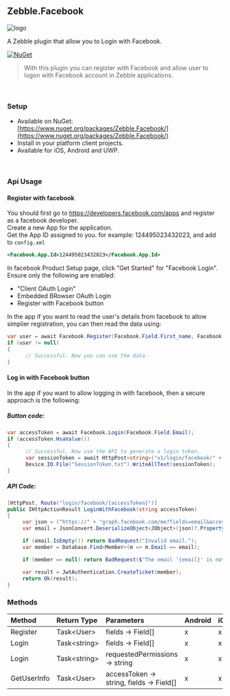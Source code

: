 [logo]: https://raw.githubusercontent.com/Geeksltd/Zebble.Facebook/master/Shared/NuGet/Icon.png "Zebble.Facebook"


## Zebble.Facebook

![logo]

A Zebble plugin that allow you to Login with Facebook.


[![NuGet](https://img.shields.io/nuget/v/Zebble.Facebook.svg?label=NuGet)](https://www.nuget.org/packages/Zebble.Facebook/)

> With this plugin you can register with Facebook and allow user to logon with Facebook account in Zebble applications.

<br>


### Setup
* Available on NuGet: [https://www.nuget.org/packages/Zebble.Facebook/](https://www.nuget.org/packages/Zebble.Facebook/)
* Install in your platform client projects.
* Available for iOS, Android and UWP.
<br>


### Api Usage

#### Register with facebook
You should first go to https://developers.facebook.com/apps and register as a facebook developer.<br>
Create a new App for the application.<br>
Get the App ID assigned to you. for example: 124495023432023, and add to `config.xml`
```xml
<Facebook.App.Id>124495023432023</Facebook.App.Id>
```
In facebook Product Setup page, click "Get Started" for "Facebook Login". Ensure only the following are enabled:

- "Client OAuth Login"
- Embedded BRowser OAuth Login
- Register with Facebook button


In the app if you want to read the user's details from facebook to allow simplier registration, you can then read the data using:
```csharp
var user = await Facebook.Register(Facebook.Field.First_name, Facebook.Field.Last_name, Facebook.Field.Email, ...);
if (user != null)
{
      // Successful. Now you can use the data.
}
```
#### Log in with Facebook button
In the app if you want to allow logging in with facebook, then a secure approach is the following:

##### Button code:
```csharp
var accessToken = await Facebook.Login(Facebook.Field.Email);
if (accessToken.HsaValue())
{
      // Successful. Now use the API to generate a login token.
      var sessionToken = await HttpPost<string>("v1/login/facebook/" + accessToken);
      Device.IO.File("SessionToken.txt").WriteAllText(sessionToken);     
}
```
##### API Code:

 ```csharp
[HttpPost, Route("login/facebook/{accessToken}")]
public IHttpActionResult LoginWithFacebook(string accessToken)
{
      var json = ("https://" + "graph.facebook.com/me?fields=email&access_token=" + accessToken).AsUri().Download();
      var email = JsonConvert.DeserializeObject<JObject>(json)?.Property("email")?.Value?.ToString();

      if (email.IsEmpty()) return BadRequest("Invalid email.");
      var member = Database.Find<Member>(m => m.Email == email);

      if (member == null) return BadRequest($"The email '{email}' is not registered in our system. Please register.");

      var result = JwtAuthentication.CreateTicket(member);
      return Ok(result);
}
```

### Methods
| Method       | Return Type  | Parameters                          | Android | iOS | Windows |
| :----------- | :----------- | :-----------                        | :------ | :-- | :------ |
| Register         | Task<User&gt; | fields -> Field[] | x       | x   | x       |
| Login         | Task<string&gt;| fields -> Field[] | x       | x   | x       |
| Login         | Task<string&gt;| requestedPermissions -> string | x       | x   | x       |
| GetUserInfo         | Task<User&gt;| accessToken -> string, fields -> Field[] | x       | x   | x       |